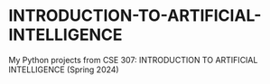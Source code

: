 # INTRODUCTION-TO-ARTIFICIAL-INTELLIGENCE

My Python projects from CSE 307: INTRODUCTION TO ARTIFICIAL INTELLIGENCE (Spring 2024)
